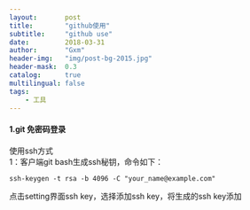 ```yaml
---
layout:       post
title:        "github使用"
subtitle:     "github use"
date:         2018-03-31
author:       "Gxm"
header-img:   "img/post-bg-2015.jpg"
header-mask:  0.3
catalog:      true
multilingual: false
tags:
    - 工具
---
```


#### 1.git 免密码登录
使用ssh方式    
1：客户端git bash生成ssh秘钥，命令如下：
```
ssh-keygen -t rsa -b 4096 -C "your_name@example.com"
```  
点击setting界面ssh key，选择添加ssh key，将生成的ssh key添加 